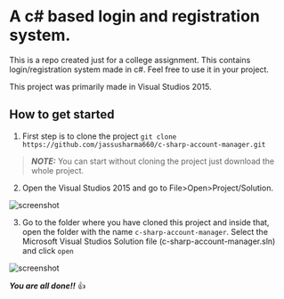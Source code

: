 # A c\# based login and registration system.
This is a repo created just for a college assignment. This contains login/registration system made in c#. 
Feel free to use it in your project.

This project was primarily made in Visual Studios 2015.

## How to get started
1. First step is to clone the project
```git clone https://github.com/jassusharma660/c-sharp-account-manager.git```

>**_NOTE:_** You can start without cloning the project just download the whole project.


2. Open the Visual Studios 2015 and go to File>Open>Project/Solution.

![screenshot](https://raw.githubusercontent.com/jassusharma660/c-sharp-account-manager/master/guide/step2.png)

3. Go to the folder where you have cloned this project and inside that, open the folder with the name ```c-sharp-account-manager```.
Select the Microsoft Visual Studios Solution file (c-sharp-account-manager.sln) and click ```open```

![screenshot](https://raw.githubusercontent.com/jassusharma660/c-sharp-account-manager/master/guide/step3.png)

***You are all done!!*** :+1:

